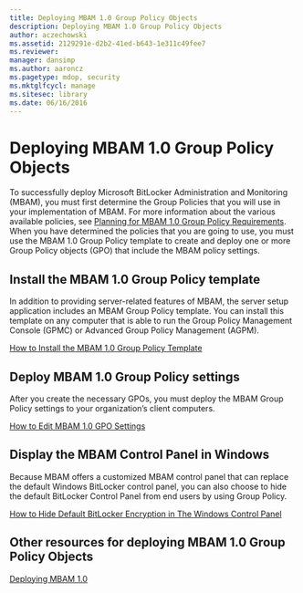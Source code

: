 ```yaml
---
title: Deploying MBAM 1.0 Group Policy Objects
description: Deploying MBAM 1.0 Group Policy Objects
author: aczechowski
ms.assetid: 2129291e-d2b2-41ed-b643-1e311c49fee7
ms.reviewer: 
manager: dansimp
ms.author: aaroncz
ms.pagetype: mdop, security
ms.mktglfcycl: manage
ms.sitesec: library
ms.date: 06/16/2016
---
```



# Deploying MBAM 1.0 Group Policy Objects


To successfully deploy Microsoft BitLocker Administration and Monitoring (MBAM), you must first determine the Group Policies that you will use in your implementation of MBAM. For more information about the various available policies, see [Planning for MBAM 1.0 Group Policy Requirements](planning-for-mbam-10-group-policy-requirements.md). When you have determined the policies that you are going to use, you must use the MBAM 1.0 Group Policy template to create and deploy one or more Group Policy objects (GPO) that include the MBAM policy settings.

## Install the MBAM 1.0 Group Policy template


In addition to providing server-related features of MBAM, the server setup application includes an MBAM Group Policy template. You can install this template on any computer that is able to run the Group Policy Management Console (GPMC) or Advanced Group Policy Management (AGPM).

[How to Install the MBAM 1.0 Group Policy Template](how-to-install-the-mbam-10-group-policy-template.md)

## Deploy MBAM 1.0 Group Policy settings


After you create the necessary GPOs, you must deploy the MBAM Group Policy settings to your organization’s client computers.

[How to Edit MBAM 1.0 GPO Settings](how-to-edit-mbam-10-gpo-settings.md)

## Display the MBAM Control Panel in Windows


Because MBAM offers a customized MBAM control panel that can replace the default Windows BitLocker control panel, you can also choose to hide the default BitLocker Control Panel from end users by using Group Policy.

[How to Hide Default BitLocker Encryption in The Windows Control Panel](how-to-hide-default-bitlocker-encryption-in-the-windows-control-panel.md)

## Other resources for deploying MBAM 1.0 Group Policy Objects


[Deploying MBAM 1.0](deploying-mbam-10.md)

 

 





